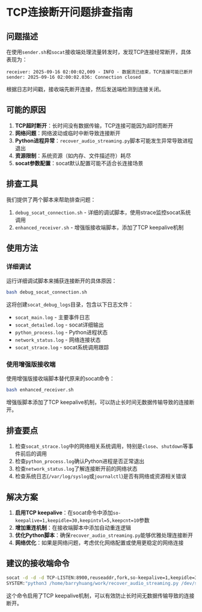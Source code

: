 # TCP连接断开问题排查指南

## 问题描述

在使用`sender.sh`和`socat`接收端处理流量转发时，发现TCP连接经常断开，具体表现为：

```
receiver: 2025-09-16 02:00:02,009 - INFO - 数据流已结束，TCP连接可能已断开
sender: 2025-09-16 02:00:02.036: Connection closed
```

根据日志时间戳，接收端先断开连接，然后发送端检测到连接关闭。

## 可能的原因

1. **TCP超时断开**：长时间没有数据传输，TCP连接可能因为超时而断开
2. **网络问题**：网络波动或临时中断导致连接断开
3. **Python进程异常**：`recover_audio_streaming.py`脚本可能发生异常导致进程退出
4. **资源限制**：系统资源（如内存、文件描述符）耗尽
5. **socat参数配置**：socat默认配置可能不适合长连接场景

## 排查工具

我们提供了两个脚本来帮助排查问题：

1. `debug_socat_connection.sh` - 详细的调试脚本，使用strace监控socat系统调用
2. `enhanced_receiver.sh` - 增强版接收端脚本，添加了TCP keepalive机制

## 使用方法

### 详细调试

运行详细调试脚本来捕获连接断开的具体原因：

```bash
bash debug_socat_connection.sh
```

这将创建`socat_debug_logs`目录，包含以下日志文件：
- `socat_main.log` - 主要事件日志
- `socat_detailed.log` - socat详细输出
- `python_process.log` - Python进程状态
- `network_status.log` - 网络连接状态
- `socat_strace.log` - socat系统调用跟踪

### 使用增强版接收端

使用增强版接收端脚本替代原来的socat命令：

```bash
bash enhanced_receiver.sh
```

增强版脚本添加了TCP keepalive机制，可以防止长时间无数据传输导致的连接断开。

## 排查要点

1. 检查`socat_strace.log`中的网络相关系统调用，特别是`close`、`shutdown`等事件前后的调用
2. 检查`python_process.log`确认Python进程是否正常退出
3. 检查`network_status.log`了解连接断开前的网络状态
4. 检查系统日志(`/var/log/syslog`或`journalctl`)是否有网络或资源相关错误

## 解决方案

1. **启用TCP keepalive**：在socat命令中添加`so-keepalive=1,keepidle=30,keepintvl=5,keepcnt=10`参数
2. **增加重连机制**：在接收端脚本中添加自动重连逻辑
3. **优化Python脚本**：确保`recover_audio_streaming.py`能够优雅处理连接断开
4. **网络优化**：如果是网络问题，考虑优化网络配置或使用更稳定的网络连接

## 建议的接收端命令

```bash
socat -d -d -d TCP-LISTEN:8900,reuseaddr,fork,so-keepalive=1,keepidle=30,keepintvl=5,keepcnt=10 \
SYSTEM:"python3 /home/barryhuang/work/recover_audio_streaming.py /dev/stdin --zmq --zmq-endpoint 'tcp://127.0.0.1:5555' --chunk-seconds 2"
```

这个命令启用了TCP keepalive机制，可以有效防止长时间无数据传输导致的连接断开。
